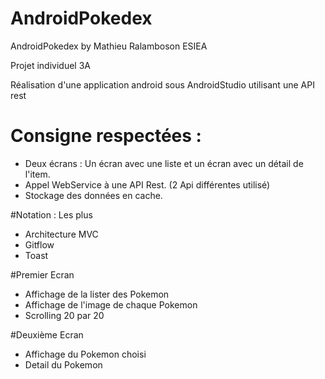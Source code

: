 # AndroidPokedex
AndroidPokedex by Mathieu Ralamboson ESIEA

Projet individuel 3A

Réalisation d'une application android sous AndroidStudio utilisant une API rest

# Consigne respectées :
- Deux écrans : Un écran avec une liste et un écran avec un détail de l'item.
- Appel WebService à une API Rest. (2 Api différentes utilisé)
- Stockage des données en cache.

#Notation : Les plus
- Architecture MVC
- Gitflow
- Toast

#Premier Ecran
- Affichage de la lister des Pokemon
- Affichage de l'image de chaque Pokemon
- Scrolling 20 par 20

#Deuxième Ecran
- Affichage du Pokemon choisi
- Detail du Pokemon

